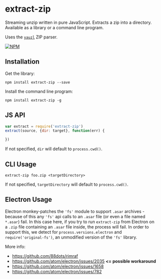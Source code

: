 # extract-zip

Streaming unzip written in pure JavaScript. Extracts a zip into a directory. Available as a library or a command line program.

Uses the [`yauzl`](http://npmjs.org/yauzl) ZIP parser.

[![NPM](https://nodei.co/npm/extract-zip.png?global=true)](https://nodei.co/npm/extract-zip/)

## Installation

Get the library:

```
npm install extract-zip --save
```

Install the command line program:

```
npm install extract-zip -g
```

## JS API

```js
var extract = require('extract-zip')
extract(source, {dir: target}, function(err) {

})
```

If not specified, `dir` will default to `process.cwd()`.

## CLI Usage

```
extract-zip foo.zip <targetDirectory>
```

If not specified, `targetDirectory` will default to `process.cwd()`.

## Electron Usage
Electron monkey-patches the `'fs'` module to support `.asar` archives - because of this any `'fs'` api calls to an `.asar` file (or even a file named `*.asar`) fail. In this case here, if you try to run `extract-zip` from Electron on a `.zip` file containing an `.asar` file inside, the process will fail. In order to support this, we detect for `process.versions.electron` and `require('original-fs')`, an unmodified version of the `'fs'` library. 

More info:
- https://github.com/88dots/rimraf
- https://github.com/atom/electron/issues/2035   **<= possible workaround**
- https://github.com/atom/electron/issues/1658
- https://github.com/atom/electron/issues/782
